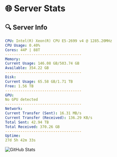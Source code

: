 # 🌐 Server Stats
## 🔍 Server Info
```yaml
CPU: Intel(R) Xeon(R) CPU E5-2699 v4 @ 1285.20MHz
CPU Usage: 0.40%
Cores: 44P | 88T
-----------------------------------
Memory:
Current Usage: 146.08 GB/503.74 GB
Available: 354.22 GB
-----------------------------------
Disk:
Current Usage: 65.58 GB/1.71 TB
Free: 1.56 TB
-----------------------------------
GPU:
No GPU detected
-----------------------------------
Network:
Current Transfer (Sent): 16.31 MB/s
Current Transfer (Received): 136.29 KB/s
Total Sent: 42.94 TB
Total Received: 370.26 GB
-----------------------------------
Uptime:
27d 5h 42m 33s
```
![GitHub Stats](https://img.shields.io/badge/Updated-2025-04-04_03:05:22-blue)